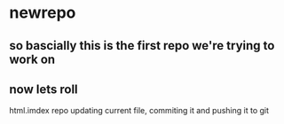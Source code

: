 # newrepo

## so bascially this is the first repo we're trying to work on
## now lets roll

html.imdex repo
updating current file, commiting it and pushing it to git